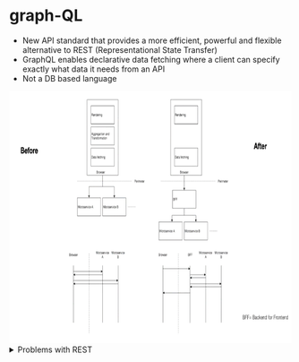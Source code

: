 # graph-QL

- New API standard that provides a more efficient, powerful and flexible alternative to REST (Representational State Transfer)
- GraphQL enables declarative data fetching where a client can specify exactly what data it needs from an API
- Not a DB based language
<img src="/images/diagram.png" width="800" height="450" />
<details>
    <summary>Problems with REST</summary>
    - REST APIs have shown to be too inflexible to keep up with the rapidly changing requirements on the clients that access them
    - Multiple End points- Server and views coupled together
</details>
